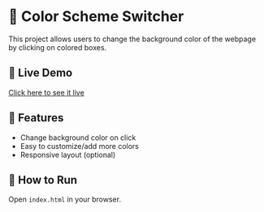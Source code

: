 # 🎨 Color Scheme Switcher

This project allows users to change the background color of the webpage by clicking on colored boxes.

## 🔗 Live Demo
[Click here to see it live](https://crazyxika.github.io/Bg-Color-Changer/)

## 🚀 Features
- Change background color on click
- Easy to customize/add more colors
- Responsive layout (optional)

## 📁 How to Run
Open `index.html` in your browser.
